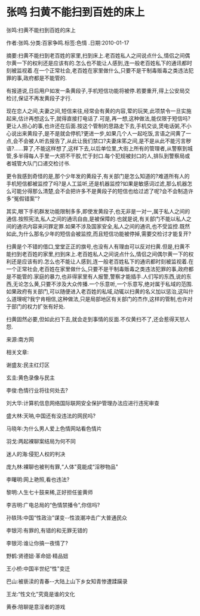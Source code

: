 # 张鸣  扫黄不能扫到百姓的床上    
    
张鸣:扫黄不能扫到百姓的床上    
作者:张鸣.分类:百家争鸣.标签:色情 .日期:2010-01-17    
摘要:扫黄不能扫到老百姓的家里,扫到床上.老百姓私人之间说点什么,情侣之间偶尔黄一下的权利还是应该有的.怎么也不能让人感到,连一般老百姓私下的通讯都时刻被监视着.在一个正常社会,老百姓在家里做什么,只要不是干制毒贩毒之类违法犯罪的事,政府都是不能管的.    
有报道说,日后用户如发一条黄段子,手机短信功能将被停.若要重开,得上公安局交检讨,保证不再发黄段子才行.    
现在恋人之间,夫妻之间,短信来往,经常会有黄的内容,荤的玩笑,此项禁令一旦实施起来,估计再想这么干,就得直接打电话了.可是,再一想,这种做法,能仅限于短信吗?更让人担心的事,也许还在后面.按这个管制的思路走下去,手机交谈,煲电话粥,不小心说出来黄段子,是不是就会停机?更进一步,如果几个人一起吃饭,言语之间黄了一点,会不会被人听去报告了,从此让我们禁口?夫妻床笫之间,是不是从此不能污言秽语?......算了,不能这样想了,这样下去,以后单位里,大街上所有的管理者,从警察到城管,多半得每人手里一大把不干胶,忙于封口.每个犯规被封口的人,排队到警察局或者城管大队门口递交检讨书.    
更令我感到奇怪的是,那个少年发的黄段子,有关部门是怎么知道的?难道所有人的手机短信都被监控了吗?是人工监听,还是机器监控?如果是敏感词过滤,那么机器怎么可能分得那么清楚,会不会把许多不是黄段子的短信也给过滤了呢?会不会制造许多“冤假错案"?    
其实,眼下手机群发功能限制多多,即使发黄段子,也无非是一对一,属于私人之间的通信.按照宪法,私人之间的通讯自由,是被保障的.也就是说,有关部门不能以私人之间的通讯内容来问罪定罪.如果不涉及国家安全,私人之间的通讯,也不受监控.既然如此,为什么那名少年的短信会被监控,而且短信功能被停掉,需要交检讨才能复开?    
扫黄是个不错的借口,堂堂正正的旗号,也没有人有理由可以反对扫黄.但是,扫黄不能扫到老百姓的家里,扫到床上.老百姓私人之间说点什么,情侣之间偶尔黄一下的权利还是应该有的.怎么也不能让人感到,连一般老百姓私下的通讯都时刻被监视着.在一个正常社会,老百姓在家里做什么,只要不是干制毒贩毒之类违法犯罪的事,政府都是不能管的.家庭的暴力,也非得家里有人报警,警察才能插手.人们写的东西,说的东西,无论怎么黄,只要不涉及大众传播.一个乐意听,一个乐意写,绝对属于私域的范围.如果政府有关部门,可以随便进入老百姓的私域,动辄以扫黄的名义加以惩治,这叫什么道理呢?我宁肯相信,这种做法,只是局部地区有关部门的杰作,这样的管制,也许对于部门的权力扩张有好处.    
扫黄固然必要,但如此扫下去,就会走到事情的反面.不仅黄扫不了,还会惹得天怒人怨.    
来源:南方网    
    
相关文章:    
谢盛友:民主红灯区    
玄圭:黄色录像与民主    
李俊:色情行业将往何处去?    
刘大华:计算机信息网络国际联网安全保护管理办法应进行违宪审查    
盛大林:天呐,中国还有没违法的网民吗?    
马晓年:为什么男人爱上色情网站看色情片    
羽戈:两起裸聊案结局为何不同    
迷人的海:侵犯人权的判决    
庞九林:裸聊也被判有罪,“人体"竟能成“淫秽物品"    
李曙明:网上艳照,看也违法?    
黎明:人生七十鼓来稀,正好担任鉴黄师    
李吉明:广电总局的“色情禁播令",你信吗?    
孙轶玮:中国“性政治"谋变--性浪潮冲击广大普通民众    
李银河:有罪的,有错的和无罪无错的    
李银河:谁让你搞一夜情了?    
野鹤:贤德妞·革命妞·精品妞    
王小桥:中国半世纪“性"变迁    
巴山:被亵渎的青春--大陆上山下乡女知青惨遭蹂躏录    
王龙:“性文化"究竟是谁的文化    
黄泰:陪聊是意淫者的游戏
